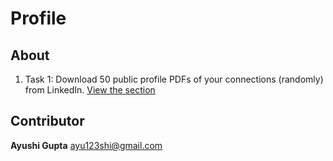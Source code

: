 # Profile

## About

1. Task 1: Download 50 public profile PDFs of your connections (randomly) from LinkedIn.
   [View the section](https://github.com/ayushi6560/Profile/tree/master/resume)


## Contributor

**Ayushi Gupta**
<ayu123shi@gmail.com>


